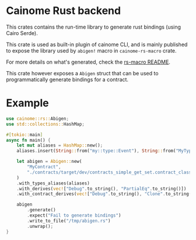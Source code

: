 # Cainome Rust backend

This crates contains the run-time library to generate rust bindings (using Cairo Serde).

This crate is used as built-in plugin of cainome CLI, and is mainly published to expose the library used by `abigen!` macro in `cainome-rs-macro` crate.

For more details on what's generated, check the [rs-macro README](../rs-macro/README.md).

This crate however exposes a `Abigen` struct that can be used to programmatically generate bindings for a contract.

# Example

```rust
use cainome::rs::Abigen;
use std::collections::HashMap;

#[tokio::main]
async fn main() {
    let mut aliases = HashMap::new();
    aliases.insert(String::from("my::type::Event"), String::from("MyTypeEvent"));

    let abigen = Abigen::new(
        "MyContract",
        "./contracts/target/dev/contracts_simple_get_set.contract_class.json",
    )
    .with_types_aliases(aliases)
    .with_derives(vec!["Debug".to_string(), "PartialEq".to_string()])
    .with_contract_derives(vec!["Debug".to_string(), "Clone".to_string()]);

    abigen
        .generate()
        .expect("Fail to generate bindings")
        .write_to_file("/tmp/abigen.rs")
        .unwrap();
}
```
